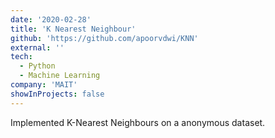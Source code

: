 ```yaml
---
date: '2020-02-28'
title: 'K Nearest Neighbour'
github: 'https://github.com/apoorvdwi/KNN'
external: ''
tech:
  - Python
  - Machine Learning
company: 'MAIT'
showInProjects: false
---
```


Implemented K-Nearest Neighbours on a anonymous dataset.
